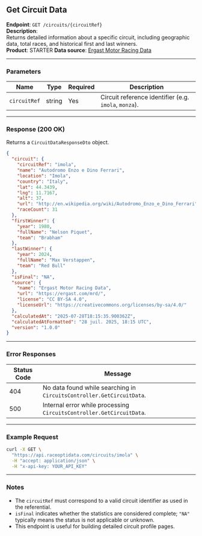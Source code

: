 ## Get Circuit Data

**Endpoint**: `GET /circuits/{circuitRef}`  
**Description**:  
Returns detailed information about a specific circuit, including geographic data, total races, and historical first and last winners.  
**Product**: STARTER
**Data source**: [Ergast Motor Racing Data](https://ergast.com/mrd/)

---

### Parameters

| Name           | Type   | Required | Description |
|----------------|--------|----------|-------------|
| `circuitRef`   | string | Yes      | Circuit reference identifier (e.g. `imola`, `monza`). |

---

### Response (200 OK)

Returns a `CircuitDataResponseDto` object.

```json
{
  "circuit": {
    "circuitRef": "imola",
    "name": "Autodromo Enzo e Dino Ferrari",
    "location": "Imola",
    "country": "Italy",
    "lat": 44.3439,
    "lng": 11.7167,
    "alt": 37,
    "url": "http://en.wikipedia.org/wiki/Autodromo_Enzo_e_Dino_Ferrari",
    "raceCount": 31
  },
  "firstWinner": {
    "year": 1980,
    "fullName": "Nelson Piquet",
    "team": "Brabham"
  },
  "lastWinner": {
    "year": 2024,
    "fullName": "Max Verstappen",
    "team": "Red Bull"
  },
  "isFinal": "NA",
  "source": {
    "name": "Ergast Motor Racing Data",
    "url": "https://ergast.com/mrd/",
    "license": "CC BY-SA 4.0",
    "licenseUrl": "https://creativecommons.org/licenses/by-sa/4.0/"
  },
  "calculatedAt": "2025-07-28T18:15:35.900362Z",
  "calculatedAtFormatted": "28 juil. 2025, 18:15 UTC",
  "version": "1.0.0"
}
```

---

### Error Responses

| Status Code | Message |
|-------------|---------|
| 404         | No data found while searching in `CircuitsController.GetCircuitData`. |
| 500         | Internal error while processing `CircuitsController.GetCircuitData`.  |

---

### Example Request

```bash
curl -X GET \
  "https://api.raceoptidata.com/circuits/imola" \
  -H "accept: application/json" \
  -H "x-api-key: YOUR_API_KEY"
```

---

### Notes

- The `circuitRef` must correspond to a valid circuit identifier as used in the referential.
- `isFinal` indicates whether the statistics are considered complete; `"NA"` typically means the status is not applicable or unknown.
- This endpoint is useful for building detailed circuit profile pages.
